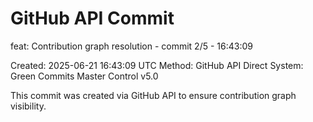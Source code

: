# GitHub API Commit

feat: Contribution graph resolution - commit 2/5 - 16:43:09

Created: 2025-06-21 16:43:09 UTC
Method: GitHub API Direct
System: Green Commits Master Control v5.0

This commit was created via GitHub API to ensure contribution graph visibility.
